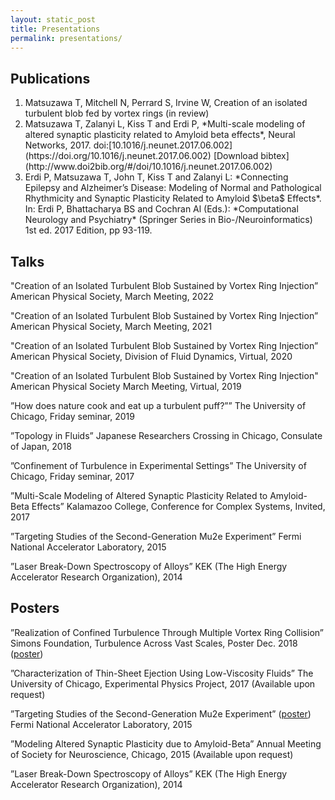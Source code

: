 ```yaml
---
layout: static_post
title: Presentations
permalink: presentations/
---
```

Publications
---
<ol type="1">
    <li> Matsuzawa T, Mitchell N, Perrard S, Irvine W, Creation of an isolated turbulent blob fed by vortex rings (in review)
    </li>
    <li>
    Matsuzawa T, Zalanyi L, Kiss T and Erdi P, *Multi-scale modeling of altered synaptic plasticity related to Amyloid beta effects*, Neural Networks, 2017.   
    doi:[10.1016/j.neunet.2017.06.002](https://doi.org/10.1016/j.neunet.2017.06.002) [Download bibtex](http://www.doi2bib.org/#/doi/10.1016/j.neunet.2017.06.002)
    </li>
    <li>
    Erdi P, Matsuzawa T, John T, Kiss T and Zalanyi L: *Connecting Epilepsy and Alzheimer’s Disease: Modeling of Normal and Pathological Rhythmicity and Synaptic Plasticity Related to Amyloid $\beta$  Effects*. In: Erdi P, Bhattacharya BS and Cochran Al (Eds.): *Computational Neurology and Psychiatry* (Springer Series in Bio-/Neuroinformatics) 1st ed. 2017 Edition, pp 93-119.
    </li>
</ol>


Talks
---

"Creation of an Isolated Turbulent Blob Sustained by Vortex Ring Injection”
American Physical Society, March Meeting, 2022

"Creation of an Isolated Turbulent Blob Sustained by Vortex Ring Injection”
American Physical Society, March Meeting, 2021

"Creation of an Isolated Turbulent Blob Sustained by Vortex Ring Injection”
American Physical Society, Division of Fluid Dynamics, Virtual, 2020

"Creation of an Isolated Turbulent Blob Sustained by Vortex Ring Injection"
American Physical Society March Meeting, Virtual, 2019

”How does nature cook and eat up a turbulent puff?”” 
The University of Chicago, Friday seminar, 2019

”Topology in Fluids”
Japanese Researchers Crossing in Chicago, Consulate of Japan, 2018

”Confinement of Turbulence in Experimental Settings”
The University of Chicago, Friday seminar, 2017

”Multi-Scale Modeling of Altered Synaptic Plasticity Related to Amyloid-Beta Effects”
Kalamazoo College, Conference for Complex Systems, Invited, 2017

”Targeting Studies of the Second-Generation Mu2e Experiment”
Fermi National Accelerator Laboratory, 2015

”Laser Break-Down Spectroscopy of Alloys”
KEK (The High Energy Accelerator Research Organization), 2014


Posters
---
”Realization of Confined Turbulence Through Multiple Vortex Ring Collision”
Simons Foundation, Turbulence Across Vast Scales, Poster Dec. 2018 ([poster](https://github.com/tmatsuzawa/tmatsuzawa.github.io/tree/master/presentations/posters/201912_takumi_flatiron_FINAL.pdf))

”Characterization of Thin-Sheet Ejection Using Low-Viscosity Fluids”
The University of Chicago, Experimental Physics Project, 2017 (Available upon request)

”Targeting Studies of the Second-Generation Mu2e Experiment” ([poster](https://github.com/tmatsuzawa/tmatsuzawa.github.io/tree/master/presentations/posters/mu2e.pdf))
Fermi National Accelerator Laboratory, 2015

”Modeling Altered Synaptic Plasticity due to Amyloid-Beta”
Annual Meeting of Society for Neuroscience, Chicago, 2015 (Available upon request)

”Laser Break-Down Spectroscopy of Alloys”
KEK (The High Energy Accelerator Research Organization), 2014

[comment]: <> ([Fingerprinting landscape dynamics through fluvial network topology]&#40;https://github.com/sgrieve/sgrieve.github.io/raw/master/presentations/BSG19_poster.pdf&#41;  )

[comment]: <> (Presented at the BSG Annual General Meeting, Sheffield, **2019**)

[comment]: <> ([Relationships between zero order basin morphology and sediment transport]&#40;https://presentations.copernicus.org/EGU2019-4202_presentation.pdf&#41;)

[comment]: <> (Presented at the EGU General Assembly, Vienna, **2019**)

[comment]: <> ([Understanding the relationship between colluvial hollow morphology and hillslope processes]&#40;http://presentations.copernicus.org/EGU2018-19089_presentation.pptx&#41;)

[comment]: <> (Presented at the EGU General Assembly, Vienna, **2018**)

[comment]: <> ([How does the resolution of topographic data impact the measurement of geomorphic processes?]&#40;https://github.com/sgrieve/Resolution_Poster_BSG/raw/master/bsg_poster.pdf&#41;  )

[comment]: <> (Presented at the BSG Annual General Meeting, Plymouth, **2016**)

[comment]: <> ([LSDTopoTools: Open source geomorphology]&#40;https://lsdtopotools.github.io/posters/BSG_Poster.pdf&#41;  )

[comment]: <> (Presented at the BSG Annual General Meeting, Southampton, **2015**)

[comment]: <> ([How long is a hillslope?]&#40;https://lsdtopotools.github.io/posters/Grieve_AGU_2014.pdf&#41;  )

[comment]: <> (Presented at the AGU Fall Meeting, San Francisco, **2014**)
